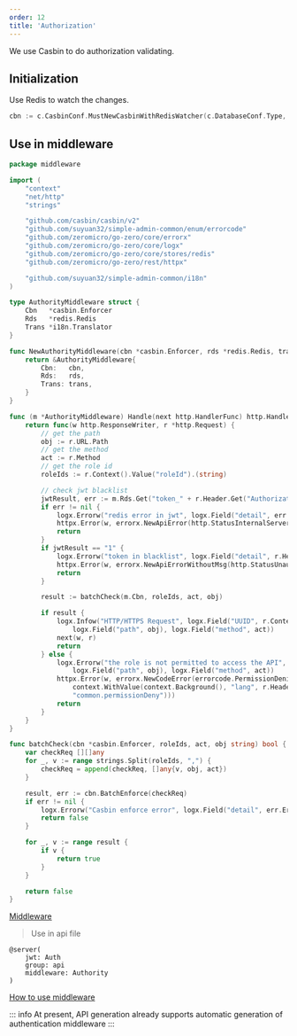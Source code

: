 ```yaml
---
order: 12
title: 'Authorization'
---
```


We use Casbin to do authorization validating.

## Initialization

Use Redis to watch the changes.

```go
cbn := c.CasbinConf.MustNewCasbinWithRedisWatcher(c.DatabaseConf.Type, c.DatabaseConf.GetDSN(), c.RedisConf)
```

## Use in middleware

```go
package middleware

import (
	"context"
	"net/http"
	"strings"

	"github.com/casbin/casbin/v2"
	"github.com/suyuan32/simple-admin-common/enum/errorcode"
	"github.com/zeromicro/go-zero/core/errorx"
	"github.com/zeromicro/go-zero/core/logx"
	"github.com/zeromicro/go-zero/core/stores/redis"
	"github.com/zeromicro/go-zero/rest/httpx"

	"github.com/suyuan32/simple-admin-common/i18n"
)

type AuthorityMiddleware struct {
	Cbn   *casbin.Enforcer
	Rds   *redis.Redis
	Trans *i18n.Translator
}

func NewAuthorityMiddleware(cbn *casbin.Enforcer, rds *redis.Redis, trans *i18n.Translator) *AuthorityMiddleware {
	return &AuthorityMiddleware{
		Cbn:   cbn,
		Rds:   rds,
		Trans: trans,
	}
}

func (m *AuthorityMiddleware) Handle(next http.HandlerFunc) http.HandlerFunc {
	return func(w http.ResponseWriter, r *http.Request) {
		// get the path
		obj := r.URL.Path
		// get the method
		act := r.Method
		// get the role id
		roleIds := r.Context().Value("roleId").(string)

		// check jwt blacklist
		jwtResult, err := m.Rds.Get("token_" + r.Header.Get("Authorization"))
		if err != nil {
			logx.Errorw("redis error in jwt", logx.Field("detail", err.Error()))
			httpx.Error(w, errorx.NewApiError(http.StatusInternalServerError, err.Error()))
			return
		}
		if jwtResult == "1" {
			logx.Errorw("token in blacklist", logx.Field("detail", r.Header.Get("Authorization")))
			httpx.Error(w, errorx.NewApiErrorWithoutMsg(http.StatusUnauthorized))
			return
		}

		result := batchCheck(m.Cbn, roleIds, act, obj)

		if result {
			logx.Infow("HTTP/HTTPS Request", logx.Field("UUID", r.Context().Value("userId").(string)),
				logx.Field("path", obj), logx.Field("method", act))
			next(w, r)
			return
		} else {
			logx.Errorw("the role is not permitted to access the API", logx.Field("roleId", roleIds),
				logx.Field("path", obj), logx.Field("method", act))
			httpx.Error(w, errorx.NewCodeError(errorcode.PermissionDenied, m.Trans.Trans(
				context.WithValue(context.Background(), "lang", r.Header.Get("Accept-Language")),
				"common.permissionDeny")))
			return
		}
	}
}

func batchCheck(cbn *casbin.Enforcer, roleIds, act, obj string) bool {
	var checkReq [][]any
	for _, v := range strings.Split(roleIds, ",") {
		checkReq = append(checkReq, []any{v, obj, act})
	}

	result, err := cbn.BatchEnforce(checkReq)
	if err != nil {
		logx.Errorw("Casbin enforce error", logx.Field("detail", err.Error()))
		return false
	}

	for _, v := range result {
		if v {
			return true
		}
	}

	return false
}

```

[Middleware](https://github.com/suyuan32/simple-admin-core/blob/master/api/internal/middleware/authoritymiddleware.go)

> Use in api file

```text
@server(
    jwt: Auth
    group: api
    middleware: Authority
)
```

[How to use middleware](https://go-zero.dev/en/docs/tutorials/api/middleware)

::: info
At present, API generation already supports automatic generation of authentication middleware
:::